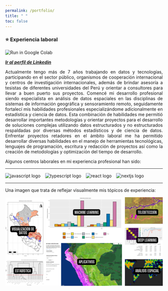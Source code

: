 ```yaml
---
permalink: /portfolio/
title: " "
toc: false
---
```

### ⭐️ Experiencia laboral

![Run in Google Colab](https://img.shields.io/badge/LinkedIn-0077B5?style=for-the-badge&logo=linkedin&logoColor=white)

[***Ir al perfil de Linkedin***](https://www.linkedin.com/in/cearth/) 

<div style="text-align: justify">
Actualmente tengo más de 7 años trabajando en datos y tecnologías, participando en el sector público, organismos de  cooperación internacional y centros de investigación internacionales, además de brindar asesoría a tesistas de diferentes universidades del Perú y orientar a consultores para llevar a buen puerto sus proyectos. Comencé mi desarrollo profesional siendo especialista en análisis de datos espaciales en las disciplinas de sistemas de información geográfica y sensoramiento remoto, seguidamente fortalecí mis habilidades profesionales especializándome adicionalmente en estadística y ciencia de datos. Esta combinación de habilidades me permitió desarrollar importantes metodologías y orientar proyectos para el desarrollo de soluciones complejas utilizando datos estructurados y no estructurados respaldadas por diversas métodos estadísticos y de ciencia de datos. Enfrentar proyectos retadores en el ámbito laboral me ha permitido desarrollar diversas habilidades en el manejo de herramientas tecnológicas, lenguajes de programación, escritura y redacción de proyectos así como la creación de metodologías y optimización del tiempo de desarrollo.</div>

Algunos centros laborales en mi experiencia profesional han sido:

---
<div align="left">
  <img src="https://media.licdn.com/dms/image/v2/C4D0BAQHFJA_XOkK3GQ/company-logo_200_200/company-logo_200_200/0/1631304673404?e=1741219200&v=beta&t=1J8dBXQgEwbvGhCCBsStPMqlIL5wMsGE8pnwD_UgDE0" height="20" alt="javascript logo"  />
  <img width="7" />
  <img src="https://media.licdn.com/dms/image/v2/D4E0BAQGoYfgnfcE1SQ/company-logo_200_200/company-logo_200_200/0/1664572009804?e=1741219200&v=beta&t=9Su0TINMPcLQuuDAHHYyiVNQ1JVsrOLjm5yfBj2tqHw" height="20" alt="typescript logo"  />
  <img width="7" />
  <img src="https://media.licdn.com/dms/image/v2/D4E0BAQHiRbko8_wgug/company-logo_200_200/company-logo_200_200/0/1723475945238/minamperu_logo?e=1741219200&v=beta&t=ksKtHZcnY44pdhCrsEESDDvZeQE4NPsP8V9vL29esD8" height="20" alt="react logo"  />
  <img width="7" />
  <img src="https://www.undp.org/sites/g/files/zskgke326/files/2022-04/pnud-logo-blue.svg" height="20" alt="nextjs logo"  />

---


Una imagen que trata de reflejar visualmente mis tópicos de experiencia:


<center><img src="https://raw.githubusercontent.com/CorinaDS/data-portfolio/refs/heads/main/docs/about_me/collage_corina.png"/></center>  

